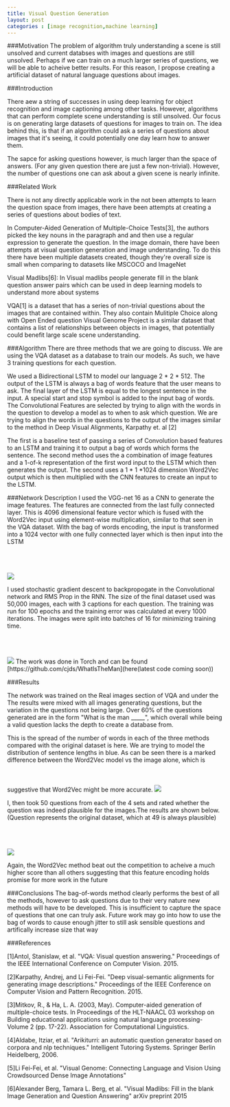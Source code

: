 ```yaml
---
title: Visual Question Generation
layout: post
categories : [image recognition,machine learning]
---
```



###Motivation
The problem of algorithm truly understanding a scene is still unsolved and current databses with images and questions are still unsolved. Perhaps if we can train on a much larger series of questions, we will be able to acheive better results. For this reason, I propose creating a artificial dataset of natural language questions about images.

###Introduction

There aew a string of successes in using deep learning for object recognition and image captioning among other tasks.
However, algorithms that can perform complete scene understanding is still unsolved. Our focus is on generating large datasets of questions for images to train on. The idea behind this, is that if an algorithm could ask a series of questions about images that it's seeing, it could potentially one day learn how to answer them.

The sapce for asking questions however, is much larger than the space of answers. (For any given question there are just a few non-trivial). However, the number of questions one can ask about a given scene is nearly infinite.

###Related Work

There is not any directly applicable work in the   not been attempts to learn the question space from images, there have been attempts at creating a series of questions about bodies of text.

In Computer-Aided Generation of Multiple-Choice Tests[3], the authors picked the key nouns in the paragraph and and then use a regular expression to generate the question. 
In the image domain, there have been attempts at visual question generation and image understanding. To do this there have been multiple datasets created, though they're overall size is small when comparing to datasets like MSCOCO and ImageNet

Visual Madlibs[6]: In Visual madlibs people generate fill in the blank question answer pairs which can be used in deep learning models to understand more about systems

VQA[1] is a dataset that has a series of non-trivial questions about the images that are contained within. They also contain Mulitiple Choice along with Open Ended question
Visual Genome Project is a similar dataset that contains a list of relationships between objects in images, that potentially could benefit large scale scene understanding.


###Algorithm
There are three methods that we are going to discuss. We are using the VQA dataset as a database to train our models. As such, we have 3 training questions for each question. 

We used a Bidirectional LSTM to model our language 2 * 2 * 512. The output of the LSTM is always a bag of words feature that the user means to ask. The final layer of the LSTM is equal to the longest sentence in the input. A special start and stop symbol is added to the input bag of words. The Convolutional Features are selected by trying to align with the words in the question to develop a model as to when to ask which question. We are trying to align the words in the questions to the output of the images similar to the method in Deep Visual Alignments, Karpathy et. al [2]

The first is a baseline test of passing a series of Convolution based features to an LSTM and training it to output a bag of words which forms the sentence. The second method uses the a combination of image features and a 1-of-k representation of the first word input to the LSTM which then generates the output. The second uses a 1 * 1 *1024 dimension Word2Vec output which is then multiplied with the CNN features to create an input to the LSTM.


###Network Description
I used the VGG-net 16 as a CNN to generate the image features. The features are connected from the last fully connected layer. This is 4096 dimensional feature vector which is fused with the Word2Vec input using element-wise multiplication, similar to that seen in the VQA dataset. With the bag of words encoding, the input is transformed into a 1024 vector with one fully connected layer which is then input into the LSTM

<img src='{{site.url}}/assets/{{page.date| date: "%Y-%m-%d" }}/network.png' style="margin-top:50px"/>

I used stochastic gradient descent to backpropogate in the Convolutional network and RMS Prop in the RNN. The size of the final dataset used was 50,000 images, each with 3 captions for each question. The training was run for 100 epochs and the training error was calculated at every 1000 iterations. The images were split into batches of 16 for minimizing training time.

<img src='{{site.url}}/assets/{{page.date| date: "%Y-%m-%d" }}/training error .png' style="margin-top:50px"/>
The work was done in Torch and can be found [https://github.com/cjds/WhatIsTheMan](here(latest code coming soon))

###Results

The network was trained on the Real images section of VQA and under the 
The results were mixed with all images generating questions, but the variation in the questions not being large. Over 60% of the questions generated are in the form "What is the man _____", which overall while being a valid question lacks the depth to create a database from.

This is the spread of the number of words in each of the three methods compared with the original dataset is here. We are trying to model the distribution of sentence lengths in blue. As can be seen there is a marked difference between the Word2Vec model vs the image alone, which is suggestive that Word2Vec might be more accurate.
<img src='{{site.url}}/assets/{{page.date| date: "%Y-%m-%d" }}/sentence distribution.png' style="margin-top:50px"/>


I, then took 50 questions from each of the 4 sets and rated whether the question was indeed plausible for the images.The results are shown below. (Question represents the original dataset, which at 49 is always plausible) 

<img src='{{site.url}}/assets/{{page.date| date: "%Y-%m-%d" }}/number.png' style="margin-top:50px"/>

Again, the Word2Vec method beat out the competition to acheive a much higher score than all others suggesting that this feature encoding holds promise for more work in the future

###Conclusions
The bag-of-words method clearly performs the best of all the methods, however to ask questions due to their very nature new methods will have to be developed. This is insufficient to capture the space of questions that one can truly ask. Future work may go into how to use the bag of words to cause enough jitter to still ask sensible questions and artifically increase size that way

###References

[1]Antol, Stanislaw, et al. "VQA: Visual question answering." Proceedings of the IEEE International Conference on Computer Vision. 2015.

[2]Karpathy, Andrej, and Li Fei-Fei. "Deep visual-semantic alignments for generating image descriptions." Proceedings of the IEEE Conference on Computer Vision and Pattern Recognition. 2015.

[3]Mitkov, R., & Ha, L. A. (2003, May). Computer-aided generation of multiple-choice tests. In Proceedings of the HLT-NAACL 03 workshop on Building educational applications using natural language processing-Volume 2 (pp. 17-22). Association for Computational Linguistics.

[4]Aldabe, Itziar, et al. "Arikiturri: an automatic question generator based on corpora and nlp techniques." Intelligent Tutoring Systems. Springer Berlin Heidelberg, 2006.

[5]Li Fei-Fei, et al. "Visual Genome: Connecting Language and Vision Using Crowdsourced Dense Image Annotations"

[6]Alexander Berg, Tamara L. Berg, et al. "Visual Madlibs: Fill in the blank Image Generation and Question Answering" arXiv preprint 2015 